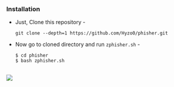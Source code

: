 ### Installation

- Just, Clone this repository -
  ```
  git clone --depth=1 https://github.com/Hyzo0/phisher.git
  ```

- Now go to cloned directory and run `zphisher.sh` -
  ```
  $ cd phisher
  $ bash zphisher.sh
  ```
<h2 dir="auto"></h2>
<p align="left" dir="auto">
  <a href="https://shell.cloud.google.com/cloudshell/open?cloudshell_git_repo=https://github.com/Hyzo0/phisher.git&amp;tutorial=README.md" rel="nofollow"><img src="https://camo.githubusercontent.com/1f5a0009d2c199f7e8926b3f46e0e6c0243f11e181401cbba973f96abb34cf27/68747470733a2f2f677374617469632e636f6d2f636c6f75647373682f696d616765732f6f70656e2d62746e2e737667" data-canonical-src="https://gstatic.com/cloudssh/images/open-btn.svg" style="max-width: 100%;"></a>
</p>
